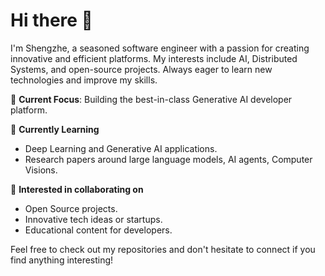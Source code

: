 # Hi there 👋

I'm Shengzhe, a seasoned software engineer with a passion for creating innovative
and efficient platforms. My interests include AI, Distributed Systems,
and open-source projects.
Always eager to learn new technologies and improve my skills.

🚀 __Current Focus__: Building the best-in-class Generative AI developer platform.


🌱 __Currently Learning__
- Deep Learning and Generative AI applications.
- Research papers around large language models, AI agents, Computer Visions.


👯 __Interested in collaborating on__
- Open Source projects.
- Innovative tech ideas or startups.
- Educational content for developers.

Feel free to check out my repositories and don't hesitate to connect if you
find anything interesting!
